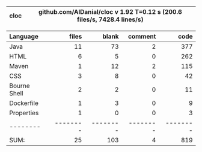 
cloc|github.com/AlDanial/cloc v 1.92  T=0.12 s (200.6 files/s, 7428.4 lines/s)
--- | ---

Language|files|blank|comment|code
:-------|-------:|-------:|-------:|-------:
Java|11|73|2|377
HTML|6|5|0|262
Maven|1|12|2|115
CSS|3|8|0|42
Bourne Shell|2|2|0|11
Dockerfile|1|3|0|9
Properties|1|0|0|3
--------|--------|--------|--------|--------
SUM:|25|103|4|819

